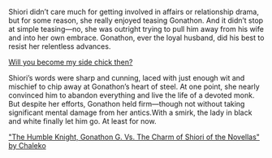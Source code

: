 <!-- title: For My Collection -->

Shiori didn’t care much for getting involved in affairs or relationship drama, but for some reason, she really enjoyed teasing Gonathon. And it didn’t stop at simple teasing—no, she was outright trying to pull him away from his wife and into her own embrace. Gonathon, ever the loyal husband, did his best to resist her relentless advances.

[Will you become my side chick then?](#embed:https://www.youtube.com/live/BlDRaNhYZxk?feature=shared\&t=7734)

Shiori’s words were sharp and cunning, laced with just enough wit and mischief to chip away at Gonathon’s heart of steel. At one point, she nearly convinced him to abandon everything and live the life of a devoted monk. But despite her efforts, Gonathon held firm—though not without taking significant mental damage from her antics.With a smirk, the lady in black and white finally let him go. At least for now.


["The Humble Knight, Gonathon G. Vs. The Charm of Shiori of the Novellas" by Chaleko](https://x.com/Chalek0/status/1832964350597804334)
